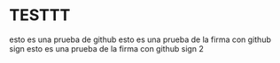 # TESTTT
esto es una prueba de github
esto es una prueba de la firma con github sign
esto es una prueba de la firma con github sign 2